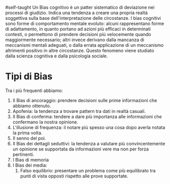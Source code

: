#self-taught 
Un Bias cognitivo è un patter sistematico di deviazione nei processi di giudizio. Indica una tendenza a creare una propria realtà soggettiva sulla base dell'interpretazione delle circostanze.
I bias cognitivi sono forme di comportamento mentale evoluto: alcuni rappresentano forme di adattamento, in quanto portano ad azioni più efficaci in determinati contesti, o permettono di prendere decisioni più velocemente quando maggiormente necessario; altri invece derivano dalla mancanza di meccanismi mentali adeguati, o dalla errata applicazione di un meccanismo altrimenti positivo in altre circostanze. Questo fenomeno viene studiato dalla scienza cognitiva e dalla psicologia sociale.
# Tipi di Bias
Tra i più frequenti abbiamo:
1. Il Bias di ancoraggio: prendere decisioni sulle prime informazioni che abbiamo ottenuto.
2. Apofenia: la tendenza a trovare pattern tra dati in realtà casuali.
3. Il Bias di conferma: tendere a dare più importanza alle informazioni che confermano la nostra opinione.
4. L'illusione di frequenza: il notare più spesso una cosa dopo averla notata la prima volta.
5. Il senno del poi.
6. Il Bias dei dettagli seduttivi: la tendenza a valutare più convincentemente un opinione se supportata da informazioni vere ma non per forza pertinenti.
7. I Bias di memoria
8. I Bias dei media:
	1. Falso equilibrio: presentare un problema come più equilibrato tra punti di vista opposti rispetto alle prove supportate.